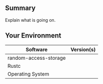 ## Summary
Explain what is going on.

## Your Environment
| Software         | Version(s) |
| ---------------- | ---------- |
| random-access-storage      |
| Rustc            |
| Operating System |
